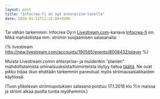 ```yaml
---
layout: post
title: "Infocrea-fi on nyt enterprise-tasolla"
date: 2018-01-11T12:22:04+0200
---
```


Tai vähän tarkemmin: Infocrea Oy:n [Livestream.com](http://livestream.com)-kanava [Infocrea-fi](https://livestream.com/Infocrea-fi) on. Mikä mahdollistaa mm. striimin suojaamisen salasanalla: 

{% livestream http://new.livestream.com/accounts/190565/events/8008432/player %}<!--more-->

Muista Livestream.comin enterprise- ja muidenkin "planien" mahdollistamista ominaisuuksista/toiminteista löytyy tietoa [täältä](https://livestream.com/platform/pricing).  Ne ovat pikku hiljaa (kun ehditään tarkemmin paneutua) myös striimausasiakkaiden käytössä.

(Tuon ylläolevan striimiupotuksen salasana poistuu 17.1.2018 klo 11:n maissa ja striimi alkaa puolta tuntia myöhemmin.)